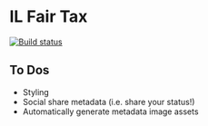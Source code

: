 # IL Fair Tax

[![Build status](https://github.com/pjsier/il-fair-tax/workflows/CICD/badge.svg)](https://github.com/pjsier/il-fair-tax/actions?query=workflow%3ACICD)

## To Dos

- Styling
- Social share metadata (i.e. share your status!)
- Automatically generate metadata image assets
